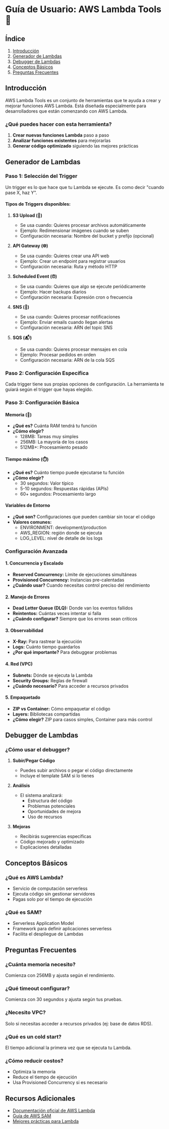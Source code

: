 # Guía de Usuario: AWS Lambda Tools 🚀

## Índice
1. [Introducción](#introducción)
2. [Generador de Lambdas](#generador-de-lambdas)
3. [Debugger de Lambdas](#debugger-de-lambdas)
4. [Conceptos Básicos](#conceptos-básicos)
5. [Preguntas Frecuentes](#preguntas-frecuentes)

## Introducción

AWS Lambda Tools es un conjunto de herramientas que te ayuda a crear y mejorar funciones AWS Lambda. Está diseñada especialmente para desarrolladores que están comenzando con AWS Lambda.

### ¿Qué puedes hacer con esta herramienta?

1. **Crear nuevas funciones Lambda** paso a paso
2. **Analizar funciones existentes** para mejorarlas
3. **Generar código optimizado** siguiendo las mejores prácticas

## Generador de Lambdas

### Paso 1: Selección del Trigger

Un trigger es lo que hace que tu Lambda se ejecute. Es como decir "cuando pase X, haz Y".

#### Tipos de Triggers disponibles:

1. **S3 Upload (📁)**
   - Se usa cuando: Quieres procesar archivos automáticamente
   - Ejemplo: Redimensionar imágenes cuando se suben
   - Configuración necesaria: Nombre del bucket y prefijo (opcional)

2. **API Gateway (🌐)**
   - Se usa cuando: Quieres crear una API web
   - Ejemplo: Crear un endpoint para registrar usuarios
   - Configuración necesaria: Ruta y método HTTP

3. **Scheduled Event (⏰)**
   - Se usa cuando: Quieres que algo se ejecute periódicamente
   - Ejemplo: Hacer backups diarios
   - Configuración necesaria: Expresión cron o frecuencia

4. **SNS (📨)**
   - Se usa cuando: Quieres procesar notificaciones
   - Ejemplo: Enviar emails cuando llegan alertas
   - Configuración necesaria: ARN del topic SNS

5. **SQS (📬)**
   - Se usa cuando: Quieres procesar mensajes en cola
   - Ejemplo: Procesar pedidos en orden
   - Configuración necesaria: ARN de la cola SQS

### Paso 2: Configuración Específica

Cada trigger tiene sus propias opciones de configuración. La herramienta te guiará según el trigger que hayas elegido.

### Paso 3: Configuración Básica

#### Memoria (💾)
- **¿Qué es?** Cuánta RAM tendrá tu función
- **¿Cómo elegir?** 
  - 128MB: Tareas muy simples
  - 256MB: La mayoría de los casos
  - 512MB+: Procesamiento pesado

#### Tiempo máximo (⏱️)
- **¿Qué es?** Cuánto tiempo puede ejecutarse tu función
- **¿Cómo elegir?**
  - 30 segundos: Valor típico
  - 5-10 segundos: Respuestas rápidas (APIs)
  - 60+ segundos: Procesamiento largo

#### Variables de Entorno
- **¿Qué son?** Configuraciones que pueden cambiar sin tocar el código
- **Valores comunes:**
  - ENVIRONMENT: development/production
  - AWS_REGION: región donde se ejecuta
  - LOG_LEVEL: nivel de detalle de los logs

### Configuración Avanzada

#### 1. Concurrencia y Escalado
- **Reserved Concurrency:** Límite de ejecuciones simultáneas
- **Provisioned Concurrency:** Instancias pre-calentadas
- **¿Cuándo usar?** Cuando necesitas control preciso del rendimiento

#### 2. Manejo de Errores
- **Dead Letter Queue (DLQ):** Donde van los eventos fallidos
- **Reintentos:** Cuántas veces intentar si falla
- **¿Cuándo configurar?** Siempre que los errores sean críticos

#### 3. Observabilidad
- **X-Ray:** Para rastrear la ejecución
- **Logs:** Cuánto tiempo guardarlos
- **¿Por qué importante?** Para debuggear problemas

#### 4. Red (VPC)
- **Subnets:** Dónde se ejecuta la Lambda
- **Security Groups:** Reglas de firewall
- **¿Cuándo necesario?** Para acceder a recursos privados

#### 5. Empaquetado
- **ZIP vs Container:** Cómo empaquetar el código
- **Layers:** Bibliotecas compartidas
- **¿Cómo elegir?** ZIP para casos simples, Container para más control

## Debugger de Lambdas

### ¿Cómo usar el debugger?

1. **Subir/Pegar Código**
   - Puedes subir archivos o pegar el código directamente
   - Incluye el template SAM si lo tienes

2. **Análisis**
   - El sistema analizará:
     - Estructura del código
     - Problemas potenciales
     - Oportunidades de mejora
     - Uso de recursos

3. **Mejoras**
   - Recibirás sugerencias específicas
   - Código mejorado y optimizado
   - Explicaciones detalladas

## Conceptos Básicos

### ¿Qué es AWS Lambda?
- Servicio de computación serverless
- Ejecuta código sin gestionar servidores
- Pagas solo por el tiempo de ejecución

### ¿Qué es SAM?
- Serverless Application Model
- Framework para definir aplicaciones serverless
- Facilita el despliegue de Lambdas

## Preguntas Frecuentes

### ¿Cuánta memoria necesito?
Comienza con 256MB y ajusta según el rendimiento.

### ¿Qué timeout configurar?
Comienza con 30 segundos y ajusta según tus pruebas.

### ¿Necesito VPC?
Solo si necesitas acceder a recursos privados (ej: base de datos RDS).

### ¿Qué es un cold start?
El tiempo adicional la primera vez que se ejecuta tu Lambda.

### ¿Cómo reducir costos?
- Optimiza la memoria
- Reduce el tiempo de ejecución
- Usa Provisioned Concurrency si es necesario

## Recursos Adicionales

- [Documentación oficial de AWS Lambda](https://docs.aws.amazon.com/lambda/)
- [Guía de AWS SAM](https://docs.aws.amazon.com/serverless-application-model/)
- [Mejores prácticas para Lambda](https://docs.aws.amazon.com/lambda/latest/dg/best-practices.html) 